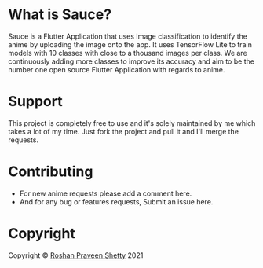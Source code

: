 # What is Sauce?

Sauce is a Flutter Application that uses Image classification to identify the anime by uploading the image onto the app. It uses TensorFlow Lite to train models with 10 classes with close to a thousand images per class. We are continuously adding more classes to improve its accuracy and aim to be the number one open source Flutter Application with regards to anime.




# Support
This project is completely free to use and it's solely maintained by me which takes a lot of my time. Just fork the project and pull it and I'll merge the requests.

# Contributing
* For new anime requests please add a comment here.
* And for any bug or features requests, Submit an issue here.

# Copyright
Copyright © [Roshan Praveen Shetty](https://roshanpshetty.github.io/) 2021
